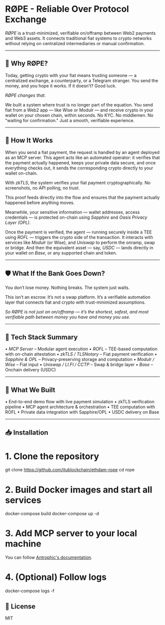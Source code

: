 # RØPE - Reliable Over Protocol Exchange

*RØPE* is a trust-minimized, verifiable on/offramp between Web2 payments and Web3 assets. It connects traditional fiat systems to crypto networks without relying on centralized intermediaries or manual confirmation.

---

## 🌉 Why RØPE?

Today, getting crypto with your fiat means trusting someone — a centralized exchange, a counterparty, or a Telegram stranger. You send the money, and you hope it works. If it doesn’t? Good luck.

*RØPE changes that.*

We built a system where trust is no longer part of the equation. You send fiat from a Web2 app — like Wise or Modulr — and receive crypto in your wallet on your chosen chain, within seconds. No KYC. No middlemen. No "waiting for confirmation." Just a smooth, verifiable experience.

---

## 🔧 How It Works

When you send a fiat payment, the request is handled by an agent deployed as an MCP server. This agent acts like an automated operator: it verifies that the payment actually happened, keeps your private data secure, and once everything checks out, it sends the corresponding crypto directly to your wallet on-chain.

With *zkTLS*, the system verifies your fiat payment cryptographically. No screenshots, no API polling, no trust.

This proof feeds directly into the flow and ensures that the payment actually happened before anything moves.

Meanwhile, your sensitive information — wallet addresses, access credentials — is protected on-chain using *Sapphire* and *Oasis Privacy Layer (OPL)*.

Once the payment is verified, the agent — running securely inside a TEE using *ROFL* — triggers the crypto side of the transaction. It interacts with services like *Modulr* (or Wise), and *Uniswap* to perform the onramp, swap or bridge. And then the equivalent asset — say, *USDC* — lands directly in your wallet on *Base*, or any supported chain and token.

---

## 🛡️ What If the Bank Goes Down?

You don’t lose money. Nothing breaks. The system just waits.

This isn’t an escrow. It’s not a swap platform. It’s a verifiable automation layer that connects fiat and crypto with trust-minimized assumptions.

*So RØPE is not just an on/offramp — it’s the shortest, safest, and most verifiable path between money you have and money you use.*

---

## 🔗 Tech Stack Summary

•⁠  ⁠*MCP Server* – Modular agent execution
•⁠  ⁠*ROFL* – TEE-based computation with on-chain attestation
•⁠  ⁠*zkTLS / TLSNotary* – Fiat payment verification
•⁠  ⁠*Sapphire & OPL* – Privacy-preserving storage and computation
•⁠  ⁠*Modulr / Wise* – Fiat input
•⁠  ⁠*Uniswap / LI.FI / CCTP* – Swap & bridge layer
•⁠  ⁠*Base* – Onchain delivery (USDC)

---

## 🧪 What We Built

•⁠  ⁠End-to-end demo flow with live payment simulation
•⁠  ⁠zkTLS verification pipeline
•⁠  ⁠MCP agent architecture & orchestration
•⁠  ⁠TEE computation with ROFL
•⁠  ⁠Private data integration with Sapphire/OPL
•⁠  ⁠USDC delivery on Base

---

## 📥 Installation

# 1. Clone the repository
git clone https://github.com/itublockchain/ethdam-rope
cd rope

# 2. Build Docker images and start all services
docker-compose build
docker-compose up -d

# 3. Add MCP server to your local machine
You can follow [Antrophic's documentation](https://modelcontextprotocol.io/quickstart/user).

# 4. (Optional) Follow logs
docker-compose logs -f

## 📄 License

MIT